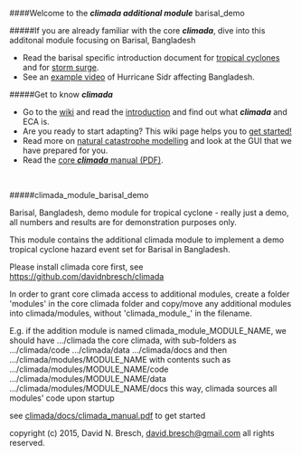 ####Welcome to the ***climada additional module*** barisal_demo

#####If you are already familiar with the core ***climada***, dive into this additonal module focusing on Barisal, Bangladesh
* Read the barisal specific introduction document for [tropical cyclones](/blob/master/docs/climada_module_barisal_demo_tropical_cyclones.pdf?raw=true) and for [storm surge](/blob/master/docs/climada_module_barisal_demo_storm_surge.pdf?raw=true).
* See an [example video](../../../climada/wiki/NatCat-modelling#example-hurricane-sidr-affects-bangladesh) of Hurricane Sidr affecting Bangladesh. 


#####Get to know ***climada***
* Go to the [wiki](../../../climada/wiki/Home) and read the [introduction](../../../climada/wiki/Home) and find out what _**climada**_ and ECA is. 
* Are you ready to start adapting? This wiki page helps you to [get started!](../../../climada/wiki/Getting-started)  
* Read more on [natural catastrophe modelling](../../../climada/wiki/NatCat-modelling) and look at the GUI that we have prepared for you.
* Read the [core ***climada*** manual (PDF)](../../../climada/docs/climada_manual.pdf?raw=true).



<br>

#####climada_module_barisal_demo

Barisal, Bangladesh, demo module for tropical cyclone - really just a demo, all numbers and results are for demonstration purposes only.

This module contains the additional climada module to implement a demo tropical cyclone hazard event set for Barisal in Bangladesh.

Please install climada core first, see https://github.com/davidnbresch/climada

In order to grant core climada access to additional modules, create a folder 'modules' in the core climada folder and copy/move any additional modules into climada/modules, without 'climada_module_' in the filename. 

E.g. if the addition module is named climada_module_MODULE_NAME, we should have
.../climada the core climada, with sub-folders as
.../climada/code
.../climada/data
.../climada/docs
and then
.../climada/modules/MODULE_NAME with contents such as 
.../climada/modules/MODULE_NAME/code
.../climada/modules/MODULE_NAME/data
.../climada/modules/MODULE_NAME/docs
this way, climada sources all modules' code upon startup

see [climada/docs/climada_manual.pdf](../../../climada/docs/climada_manual.pdf?raw=true) to get started

copyright (c) 2015, David N. Bresch, david.bresch@gmail.com all rights reserved.



